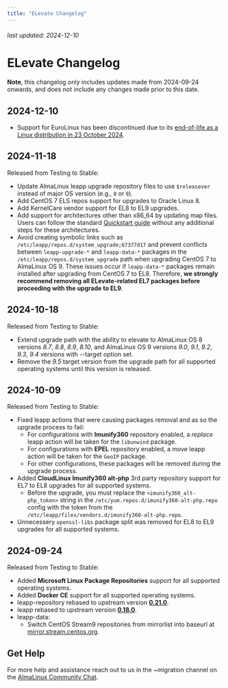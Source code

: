 ```yaml
---
title: "ELevate Changelog"
---
```


###### last updated: 2024-12-10

# ELevate Changelog

**Note**, this changelog only includes updates made from 2024-09-24 onwards, and does not include any changes made prior to this date.

## 2024-12-10

- Support for EuroLinux has been discontinued due to its [end-of-life as a Linux distribution in 23 October 2024](https://docs.euro-linux.com/).

## 2024-11-18

Released from Testing to Stable:

- Update AlmaLinux leapp upgrade repository files to use `$releasever` instead of major OS version (e.g., `8` or `9`).
- Add CentOS 7 ELS repos support for upgrades to Oracle Linux 8.
- Add KernelCare vendor support for EL8 to EL9 upgrades.
- Add support for architectures other than x86_64 by updating map files. Users can follow the standard [Quickstart guide](/elevate/ELevate-quickstart-guide) without any additional steps for these architectures.
- Avoid creating symbolic links such as `/etc/leapp/repos.d/system_upgrade;67377d17` and prevent conflicts between `leapp-upgrade-*` and `leapp-data-*` packages in the `/etc/leapp/repos.d/system_upgrade` path when upgrading CentOS 7 to AlmaLinux OS 9. These issues occur if `leapp-data-*` packages remain installed after upgrading from CentOS 7 to EL8. Therefore, **we strongly recommend removing all ELevate-related EL7 packages before proceeding with the upgrade to EL9**.

## 2024-10-18

Released from Testing to Stable:

- Extend upgrade path with the ability to elevate to AlmaLinux OS 8 versions _8.7_, _8.8_, _8.9_, _8.10_, and AlmaLinux OS 9 versions _9.0_, _9.1_, _9.2_, _9.3_, _9.4_ versions with --target option set.
- Remove the _9.5_ target version from the upgrade path for all supported operating systems until this version is released.

## 2024-10-09

Released from Testing to Stable:

- Fixed leapp actions that were causing packages removal and as so the upgrade process to fail:
  - For configurations with **Imunify360** repository enabled, a _replace_ leapp action will be taken for the `libunwind` package.
  - For configurations with **EPEL** repository enabled, a _move_ leapp action will be taken for the `GeoIP` package.
  - For other configurations, these packages will be removed during the upgrade process.
- Added **CloudLinux Imunify360 alt-php** 3rd party repository support for EL7 to EL8 upgrades for all supported systems.
  - Before the upgrade, you must replace the `<imunify360_alt-php_token>` string in the `/etc/yum.repos.d/imunify360-alt-php.repo` config with the token from the `/etc/leapp/files/vendors.d/imunify360-alt-php.repo`.
- Unnecessery `openssl-libs` package split was removed for EL8 to EL9 upgrades for all supported systems.

## 2024-09-24

Released from Testing to Stable:

- Added **Microsoft Linux Package Repositories** support for all supported operating systems.
- Added **Docker CE** support for all supported operating systems.
- leapp-repository rebased to upstream version [**0.21.0**](https://github.com/oamg/leapp-repository/releases/tag/v0.21.0).
- leapp rebased to upstream version [**0.18.0**](https://github.com/oamg/leapp/releases/tag/v0.18.0).
- leapp-data:
  - Switch CentOS Stream9 repositories from mirrorlist into baseurl at [mirror.stream.centos.org](https://mirror.stream.centos.org/).

## Get Help

For more help and assistance reach out to us in the ~migration channel on the [AlmaLinux Community Chat](https://chat.almalinux.org/almalinux/channels/migration).
